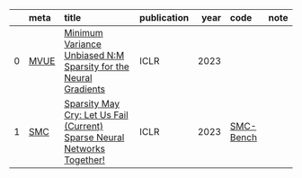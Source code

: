 |    | meta                                 | title                                                                                                                 | publication   |   year | code                                                 | note   |
|---:|:-------------------------------------|:----------------------------------------------------------------------------------------------------------------------|:--------------|-------:|:-----------------------------------------------------|:-------|
|  0 | [MVUE](../../meta/2U5DXO7C.prototxt) | [Minimum Variance Unbiased N:M Sparsity for the Neural Gradients](https://openreview.net/pdf?id=vuD2xEtxZcj)          | ICLR          |   2023 |                                                      |        |
|  1 | [SMC](../../meta/EHWNTP1V.prototxt)  | [Sparsity May Cry: Let Us Fail (Current) Sparse Neural Networks Together!](https://openreview.net/pdf?id=J6F3lLg4Kdp) | ICLR          |   2023 | [SMC-Bench](https://github.com/VITA-Group/SMC-Bench) |        |